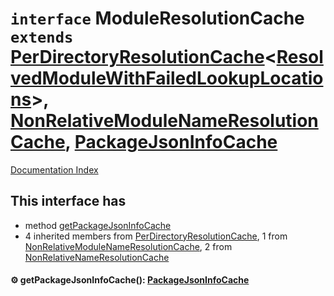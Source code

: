 # `interface` ModuleResolutionCache `extends` [PerDirectoryResolutionCache](../interface.PerDirectoryResolutionCache/README.md)\<[ResolvedModuleWithFailedLookupLocations](../interface.ResolvedModuleWithFailedLookupLocations/README.md)>, [NonRelativeModuleNameResolutionCache](../interface.NonRelativeModuleNameResolutionCache/README.md), [PackageJsonInfoCache](../interface.PackageJsonInfoCache/README.md)

[Documentation Index](../README.md)

## This interface has

- method [getPackageJsonInfoCache](#-getpackagejsoninfocache-packagejsoninfocache)
- 4 inherited members from [PerDirectoryResolutionCache](../interface.PerDirectoryResolutionCache/README.md), 1 from [NonRelativeModuleNameResolutionCache](../interface.NonRelativeModuleNameResolutionCache/README.md), 2 from [NonRelativeNameResolutionCache](../interface.NonRelativeNameResolutionCache/README.md)


#### ⚙ getPackageJsonInfoCache(): [PackageJsonInfoCache](../interface.PackageJsonInfoCache/README.md)



